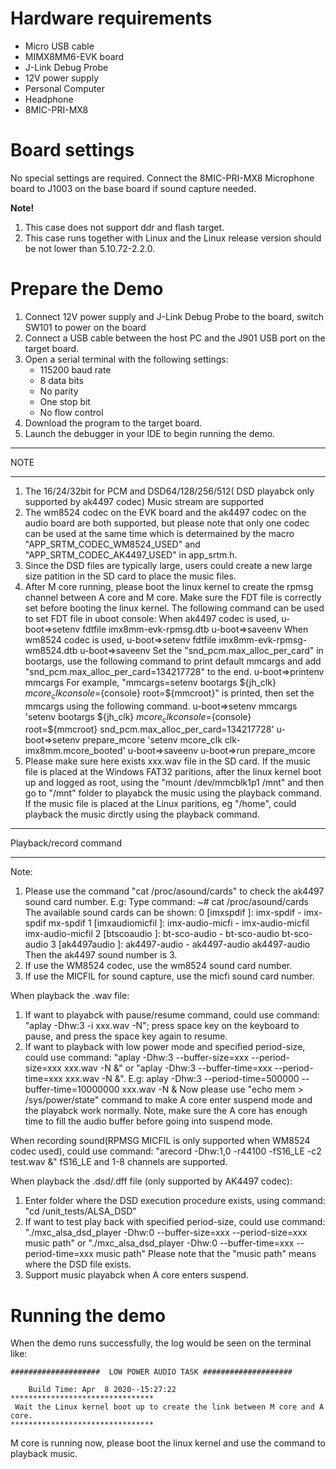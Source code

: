 Hardware requirements
=====================
- Micro USB cable
- MIMX8MM6-EVK  board
- J-Link Debug Probe
- 12V power supply
- Personal Computer
- Headphone
- 8MIC-PRI-MX8

Board settings
============ 
No special settings are required.
Connect the 8MIC-PRI-MX8 Microphone board to J1003 on the base board if sound capture needed.

**Note!**
1.  This case does not support ddr and flash target. 
2.  This case runs together with Linux and the Linux release version should be not lower than 5.10.72-2.2.0.

Prepare the Demo
================
1.  Connect 12V power supply and J-Link Debug Probe to the board, switch SW101 to power on the board
2.  Connect a USB cable between the host PC and the J901 USB port on the target board.
3.  Open a serial terminal with the following settings:
    - 115200 baud rate
    - 8 data bits
    - No parity
    - One stop bit
    - No flow control
4.  Download the program to the target board.
5.  Launch the debugger in your IDE to begin running the demo.

******************
NOTE
******************
1.  The 16/24/32bit for PCM and DSD64/128/256/512( DSD playabck only supported by ak4497 codec) Music stream are supported
2.  The wm8524 codec on the EVK board and the ak4497 codec on the audio board are both supported,
    but please note that only one codec can be used at the same time which is determained by the macro "APP_SRTM_CODEC_WM8524_USED" and "APP_SRTM_CODEC_AK4497_USED" in app_srtm.h.
3.  Since the  DSD files are typically large, users could create a new large size patition in the SD card to place the music files.
4.  After M core running, please boot the linux kernel to create the rpmsg channel between A core and M core.
    Make sure the FDT file is correctly set before booting the linux kernel. The following command can be used to set FDT file in uboot console:
    When ak4497 codec is used,
    u-boot=>setenv fdtfile imx8mm-evk-rpmsg.dtb 
    u-boot=>saveenv
    When wm8524 codec is used,
    u-boot=>setenv fdtfile imx8mm-evk-rpmsg-wm8524.dtb 
    u-boot=>saveenv
    Set the "snd_pcm.max_alloc_per_card" in bootargs, use the following command to print default mmcargs and add "snd_pcm.max_alloc_per_card=134217728" to the end. 
    u-boot=>printenv mmcargs
        For example, "mmcargs=setenv bootargs ${jh_clk} ${mcore_clk} console=${console} root=${mmcroot}" is printed, then set the mmcargs using the following command. 
    u-boot=>setenv mmcargs 'setenv bootargs ${jh_clk} ${mcore_clk} console=${console} root=${mmcroot} snd_pcm.max_alloc_per_card=134217728'
    u-boot=>setenv prepare_mcore 'setenv mcore_clk clk-imx8mm.mcore_booted'
    u-boot=>saveenv
    u-boot=>run prepare_mcore
5.  Please make sure here exists xxx.wav file in the SD card.
    If the music file is placed at the Windows FAT32 paritions, after the linux kernel boot up and logged as root,
    using the "mount /dev/mmcblk1p1 /mnt" and then go to "/mnt" folder to playabck the music using the playback command.
    If the music file is placed at the Linux paritions, eg "/home", could playback the music dirctly using the playback command. 

******************
Playback/record command
******************
Note:
1. Please use the command "cat /proc/asound/cards" to check the ak4497 sound card number.
E.g: Type command:
        ~# cat /proc/asound/cards
    The available sound cards can be shown:
     0 [imxspdif       ]: imx-spdif - imx-spdif
                          mx-spdif
     1 [imxaudiomicfil ]: imx-audio-micfi - imx-audio-micfil
                          imx-audio-micfil
     2 [btscoaudio     ]: bt-sco-audio - bt-sco-audio
                          bt-sco-audio
     3 [ak4497audio    ]: ak4497-audio - ak4497-audio
                          ak4497-audio
Then the ak4497 sound number is 3.
2. If use the WM8524 codec, use the wm8524 sound card number.
3. If use the MICFIL for sound capture, use the micfi sound card number.

When playback the .wav file:
1.  If want to playabck with pause/resume command, could use command: 
      "aplay -Dhw:3 -i xxx.wav -N";
    press space key on the keyboard to pause, and press the space key again to resume.
2.  If want to playback with low power mode and specified period-size, could use command:
      "aplay -Dhw:3 --buffer-size=xxx --period-size=xxx xxx.wav -N &" or
      "aplay -Dhw:3 --buffer-time=xxx --period-time=xxx xxx.wav -N &".
    E.g: aplay -Dhw:3 --period-time=500000 --buffer-time=10000000 xxx.wav -N &
    Now please use "echo mem > /sys/power/state" command to make A core enter suspend mode and the playabck work normally.
    Note, make sure the A core has enough time to fill the audio buffer before going into suspend mode.

When recording sound(RPMSG MICFIL is only supported when WM8524 codec used), could use command:
    "arecord -Dhw:1,0 -r44100 -fS16_LE -c2 test.wav &"
    fS16_LE and 1-8 channels are supported.

    
When playback the .dsd/.dff file (only supported by AK4497 codec): 
1.  Enter folder where the DSD execution procedure exists, using command:
     "cd /unit_tests/ALSA_DSD"
2.  If want to test play back with specified period-size, could use command:
      "./mxc_alsa_dsd_player -Dhw:0 --buffer-size=xxx --period-size=xxx music path" or
      "./mxc_alsa_dsd_player -Dhw:0 --buffer-time=xxx --period-time=xxx music path"
    Please note that the "music path" means where the DSD file exists.
3.  Support music playabck when A core enters suspend.


Running the demo
===============
When the demo runs successfully, the log would be seen on the terminal like:
~~~~~~~~~~~~~~~~~~~~~~~~~~~~~~~~~~~~~~~~~~~~~~~~~~~~~~~~~~~~~~~~~~~~~~
####################  LOW POWER AUDIO TASK ####################

    Build Time: Apr  8 2020--15:27:22 
********************************
 Wait the Linux kernel boot up to create the link between M core and A core.
********************************
~~~~~~~~~~~~~~~~~~~~~~~~~~~~~~~~~~~~~~~~~~~~~~~~~~~~~~~~~~~~~~~~~~~~~~
M core is running now, please boot the linux kernel and use the command to playback music.




